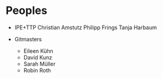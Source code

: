 # Peoples

* IPE+TTP
   Christian Amstutz
   Philipp Frings
   Tanja Harbaum

* Gitmasters
	* Eileen Kühn
	* David Kunz
	* Sarah Müller
	* Robin Roth

